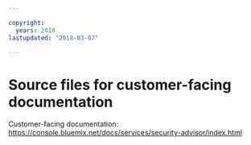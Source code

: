 ```yaml
---

copyright:
  years: 2018
lastupdated: "2018-03-07"

---
```


# Source files for customer-facing documentation

Customer-facing documentation: https://console.bluemix.net/docs/services/security-advisor/index.html


